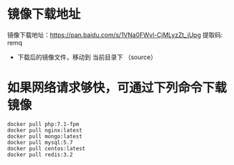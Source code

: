 # 镜像下载地址 

镜像下载地址：https://pan.baidu.com/s/1VNa0FWvl-CjMLyzZt_jUpg 提取码: remq 

* 下载后的镜像文件，移动到 当前目录下 （source）

# 如果网络请求够快，可通过下列命令下载镜像
```
docker pull php:7.1-fpm
docker pull nginx:latest
docker pull mongo:latest
docker pull mysql:5.7
docker pull centos:latest
docker pull redis:3.2
```